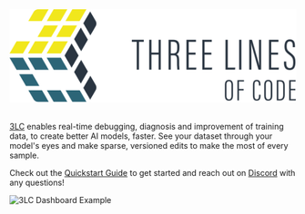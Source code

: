 <div align="center">
    <picture>
    <source srcset="../assets/3LC-RegularDrk.svg" media="(prefers-color-scheme: dark)" />
    <img src="../assets/3LC-RegularLght.svg" alt="3LC logo" />
    </picture>
    <br><br>
</div>

[3LC](3lc.ai) enables real-time debugging, diagnosis and improvement of training data, to create better AI models, faster. See your dataset through your model's eyes and make sparse, versioned edits to make the most of every sample.

Check out the [Quickstart Guide](https://docs.3lc.ai/3lc/latest/quickstart/quickstart.html) to get started and reach out on [Discord](https://3lc.ai/join/discord) with any questions!

![3LC Dashboard Example](../assets/aquarium.gif)
